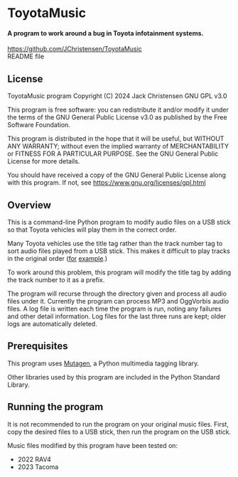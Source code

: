 # ToyotaMusic
#### A program to work around a bug in Toyota infotainment systems.
https://github.com/JChristensen/ToyotaMusic  
README file  

## License
ToyotaMusic program Copyright (C) 2024 Jack Christensen GNU GPL v3.0

This program is free software: you can redistribute it and/or modify it under the terms of the GNU General Public License v3.0 as published by the Free Software Foundation.

This program is distributed in the hope that it will be useful, but WITHOUT ANY WARRANTY; without even the implied warranty of MERCHANTABILITY or FITNESS FOR A PARTICULAR PURPOSE.  See the GNU General Public License for more details.

You should have received a copy of the GNU General Public License along with this program. If not, see <https://www.gnu.org/licenses/gpl.html>

## Overview
This is a command-line Python program to modify audio files on a USB stick so that Toyota vehicles will play them in the correct order.

Many Toyota vehicles use the title tag rather than the track number tag
to sort audio files played from a USB stick. This makes it difficult to
play tracks in the original order ([for](https://www.toyotanation.com/threads/mp3-files-not-playing-in-correct-order-from-usb-drive.1655674/) [example](https://www.toyotaownersclub.com/forums/topic/192692-2020-rav4-usb-track-order/).)

To work around this problem, this program will modify the title tag by
adding the track number to it as a prefix.

The program will recurse through the directory given and process
all audio files under it. Currently the program can process MP3 and
OggVorbis audio files. A log file is written each time the program
is run, noting any failures and other detail information. Log files
for the last three runs are kept; older logs are automatically deleted.

## Prerequisites
This program uses [Mutagen](https://mutagen.readthedocs.io/), a Python multimedia tagging library.

Other libraries used by this program are included in the Python Standard Library.

## Running the program
It is not recommended to run the program on your original music files. First, copy the desired files to a USB stick, then run the program on the USB stick.

Music files modified by this program have been tested on:
- 2022 RAV4
- 2023 Tacoma
